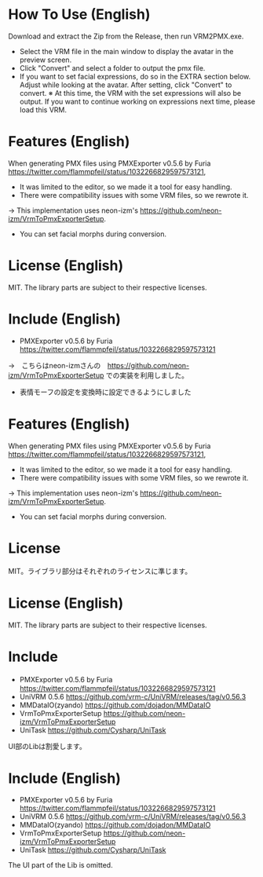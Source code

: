 # How To Use (English)
Download and extract the Zip from the Release, then run VRM2PMX.exe.

- Select the VRM file in the main window to display the avatar in the preview screen.
- Click "Convert" and select a folder to output the pmx file.
- If you want to set facial expressions, do so in the EXTRA section below. Adjust while looking at the avatar. After setting, click "Convert" to convert.
※ At this time, the VRM with the set expressions will also be output. If you want to continue working on expressions next time, please load this VRM.

# Features (English)
When generating PMX files using PMXExporter v0.5.6 by Furia https://twitter.com/flammpfeil/status/1032266829597573121,

- It was limited to the editor, so we made it a tool for easy handling.
- There were compatibility issues with some VRM files, so we rewrote it.

→ This implementation uses neon-izm's https://github.com/neon-izm/VrmToPmxExporterSetup.
- You can set facial morphs during conversion.

# License (English)
MIT. The library parts are subject to their respective licenses.

# Include (English)
- PMXExporter v0.5.6 by Furia https://twitter.com/flammpfeil/status/1032266829597573121  

→　こちらはneon-izmさんの　https://github.com/neon-izm/VrmToPmxExporterSetup
での実装を利用しました。
- 表情モーフの設定を変換時に設定できるようにしました

# Features (English)
When generating PMX files using PMXExporter v0.5.6 by Furia https://twitter.com/flammpfeil/status/1032266829597573121,

- It was limited to the editor, so we made it a tool for easy handling.
- There were compatibility issues with some VRM files, so we rewrote it.

→ This implementation uses neon-izm's https://github.com/neon-izm/VrmToPmxExporterSetup.
- You can set facial morphs during conversion.

# License
MIT。ライブラリ部分はそれぞれのライセンスに準じます。

# License (English)
MIT. The library parts are subject to their respective licenses.

# Include
- PMXExporter v0.5.6 by Furia　https://twitter.com/flammpfeil/status/1032266829597573121  
- UniVRM 0.5.6 https://github.com/vrm-c/UniVRM/releases/tag/v0.56.3
- MMDataIO(zyando) https://github.com/dojadon/MMDataIO
- VrmToPmxExporterSetup https://github.com/neon-izm/VrmToPmxExporterSetup
- UniTask https://github.com/Cysharp/UniTask

UI部のLibは割愛します。

# Include (English)
- PMXExporter v0.5.6 by Furia https://twitter.com/flammpfeil/status/1032266829597573121  
- UniVRM 0.5.6 https://github.com/vrm-c/UniVRM/releases/tag/v0.56.3
- MMDataIO(zyando) https://github.com/dojadon/MMDataIO
- VrmToPmxExporterSetup https://github.com/neon-izm/VrmToPmxExporterSetup
- UniTask https://github.com/Cysharp/UniTask

The UI part of the Lib is omitted.

